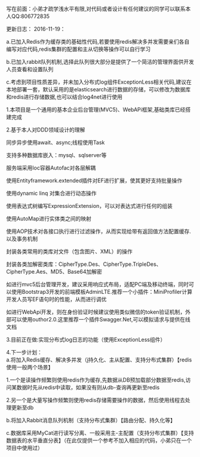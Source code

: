 写在前面：小弟才疏学浅水平有限,对代码或者设计有任何建议的同学可以联系本人QQ:806772835

更新日志：
2016-11-19： 

a.已加入Redis作为缓存类的基础性代码,若要使用redis解决多并发需要亲们各自编写对应代码,redis集群的配置和主从切换等操作可以自行学习

b.已加入rabbit队列机制,选择此队列很大部分是提供了一个简洁的管理界面供开发人员查看和设置队列

c.考虑到项目性质差异，并未加入分布式log组件ExceptionLess相关代码,建议在本地部署一套，默认采用的是elasticsearch进行数据的存储，可以修改为数据库和redis进行存储数据,也可以结合log4net进行使用

1.本项目是一个通用的基本企业后台管理(MVC5)、WebAPi框架,基础类库已经搭建完成

2.基于本人对DDD领域设计的理解

 同步异步使用await、async;线程使用Task
 
 支持多种数据库嵌入：mysql、sqlserver等
 
 服务端采用Ioc容器Autofac对各层解耦
 
 使用Entityframework.extended插件对EF进行扩展，使其更好支持批量操作
 
 使用dynamic linq 对集合进行动态操作
 
 使用表达式树编写ExpressionExtension，可以对表达式进行任何的组装
 
 使用AutoMap进行实体类之间的映射
 
 使用AOP技术对各接口执行进行过滤操作，从而实现给带有返回值方法配置缓存.以及事务机制
 
 封装各类常用的类库对文件（包含图片、XML）的操作
 
 封装各类加解密类库：CipherType.Des、CipherType.TripleDes、CipherType.Aes、MD5、Base64加解密
 
 如进行mvc5后台管理开发，建议采用响应式布局，适配PC端及移动终端，同时可以使用Bootstrap3开发的前端模板AdminLTE.推荐一个小插件：MiniProfiler计算  开发人员写EF语句时的性能，从而进行调优
  
 如进行WebApi开发，则在身份验证时候建议使用类似微信的token验证机制，外部可以使用outhor2.0.这里推荐一个插件Swagger.Net,可以模拟请求与提供在线文档
 
3.目前正在做:实现分布式log日志的功能（使用ExceptionLess组件）

4.下一步计划：  
  a.将加入Redis缓存、解决多并发（j持久化、主从配置、支持分布式集群）【redis使用一般两个场景】
  
  1.一个是读操作频繁则使用redis作为缓存,先数据从DB预加载部分数据至redis,访问某数据时先从redis中读取，如果没有则从db-查询再更新至redis
  
  2.另一个是大量写操作频繁则使用redis存储需要操作的数据，然后使用线程去处理更新至db
  
  b.将加入Rabbit消息队列机制（支持分布式集群）【路由分配、持久化等】
  
  c.数据库采用MyCat进行读写分离、一般采用主-主配置（支持分布式集群）【支持数据表的水平垂直分表】（在此仅提供一个参考不加入相应的代码，小弟只在一个项目中使用过）
  
